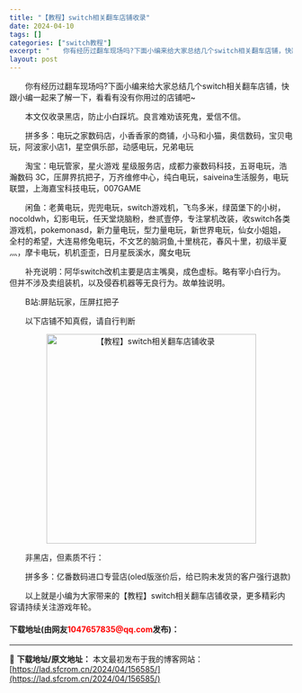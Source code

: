```yaml
---
title: "【教程】switch相关翻车店铺收录"
date: 2024-04-10
tags: []
categories: ["switch教程"]
excerpt: "　　你有经历过翻车现场吗?下面小编来给大家总结几个switch相关翻车店铺，快跟小编一起来了解一下，看看有没有你用过的店铺吧~ 　　本文仅收录黑店，防止小白踩坑。良言难劝该死鬼，爱信不信。 　　拼多多：电玩之家数码店，小香香家的商铺，小马和小猫，奥信数码，宝贝电玩，阿波家小店1，星空俱乐部，动感电玩&hellip;"
layout: post
---
```


 <p>　　你有经历过翻车现场吗?下面小编来给大家总结几个switch相关翻车店铺，快跟小编一起来了解一下，看看有没有你用过的店铺吧~</p> <p>　　本文仅收录黑店，防止小白踩坑。良言难劝该死鬼，爱信不信。</p> <p>　　拼多多：电玩之家数码店，小香香家的商铺，小马和小猫，奥信数码，宝贝电玩，阿波家小店1，星空俱乐部，动感电玩，兄弟电玩</p> <p>　　淘宝：电玩管家，星火游戏 星级服务店，成都力豪数码科技，五哥电玩，浩瀚数码 3C，压屏界抗把子，万齐维修中心，纯白电玩，saiveina生活服务，电玩联盟，上海嘉宝科技电玩，007GAME</p> <p>　　闲鱼：老黄电玩，兜兜电玩，switch游戏机，飞鸟多米，绿茵堡下的小树，nocoldwh，幻影电玩，任天堂烧脑粉，叁贰壹停，专注掌机改装，收switch各类游戏机，pokemonasd，新力量电玩，型力量电玩，新世界电玩，仙女小姐姐，全村的希望，大连易修兔电玩，不文艺的脑洞鱼,十里桃花，春风十里，初级半夏灬，摩卡电玩，机机歪歪，日月星辰溪水，魔女电玩</p> <p>　　补充说明：阿华switch改机主要是店主嘴臭，成色虚标。略有宰小白行为。但并不涉及卖组装机，以及侵吞机器等无良行为。故单独说明。</p> <p>　　B站:屏贴玩家，压屏扛把子</p> <p>　　以下店铺不知真假，请自行判断</p> <p align="center"><img align="" border="0" src="https://lad.sfcrom.cn/wp-content/uploads/2024/04/20240410_6616309b551b6.webp" width="373" alt="【教程】switch相关翻车店铺收录" /></p> <p>　　非黑店，但素质不行：</p> <p>　　拼多多：亿番数码进口专营店(oled版涨价后，给已购未发货的客户强行退款)</p> <p>　　以上就是小编为大家带来的【教程】switch相关翻车店铺收录，更多精彩内容请持续关注游戏年轮。</p> <p><h4>下载地址(由网友<font color="red">1047657835@qq.com</font>发布)：</h4></p> 

---
📖 **下载地址/原文地址：** 本文最初发布于我的博客网站：[https://lad.sfcrom.cn/2024/04/156585/](https://lad.sfcrom.cn/2024/04/156585/)
